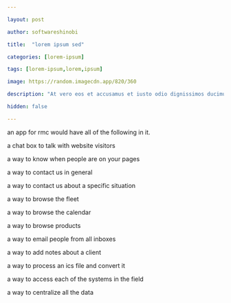 ```yaml
---

layout: post

author: softwareshinobi

title:  "lorem ipsum sed"

categories: [lorem-ipsum]

tags: [lorem-ipsum,lorem,ipsum]

image: https://random.imagecdn.app/820/360

description: "At vero eos et accusamus et iusto odio dignissimos ducimus qui blanditiis praesentium voluptatum deleniti."

hidden: false

---
```


an app for rmc would have all of the following in it.

a chat box to talk with website visitors

a way to know when people are on your pages

a way to contact us in general

a way to contact us about a specific situation

a way to browse the fleet

a way to browse the calendar

a way to browse products

a way to email people from all inboxes

a way to add notes about a client

a way to process an ics file  and convert it

a way to access each of the systems in the field

a way to centralize all the data
